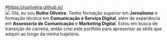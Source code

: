 #https://ruoliveira.github.io/
<br>
![](https://i.postimg.cc/G2jdKD3P/home-portfolio.png)
Olá, eu sou <strong>Ruthe Oliveira</strong>.
Tenho formação superior em <strong>Jornalismo</strong> e formação técnica em <strong>Comunicação e Serviço Digital</strong>, além de experiência em <strong>Assessoria de Comunicação</strong> e <strong>Marketing Digital</strong>.
Estou em busca de transição de carreira, então criei este portfólio para apresentar as <i>skills</i> que adquiri ao longo da minha trajetória.
